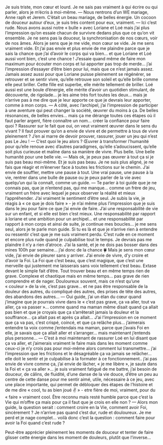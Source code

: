 Je suis triste, mon cœur et lourd. Je ne sais pas vraiment à qui écrire ou qui parler, alors je m’écris à moi-même. 
—
Nous rentrons d’un WE mariage, Anne raph et Jerem. C’était un beau mariage, de belles énergie. Un cocoon de douceur autour d’eux, je suis très content pour eux, vraiment. 
—
Ici c’est rude. Nous avons aussi notre « bulle » avec Loriane et Loé mais j’ai plus l’impression qu’on essaie chacun de survivre dedans plus que ce qu’on vit ensemble. Je ne sens pas la douceur, la synchronisation de nos cœurs, voir de nos âmes. Alors je sens que je me vide, mon cœur se vide. Je me sens vraiment vide. 
Et j’ai pas envie et plus envie de me plaindre parce que je sais la chance que j’ai d’avoir le corps qui va bien... et que Loriane et Loé aussi vont bien, c’est une chance !
J’essaie quand même de faire mon maximum pour écouter mon corps et lui apporter pas trop de merde... j’ai l’impression d’essayer d’être bien pour lui, mais que ce n’est jamais assez. Jamais assez aussi pour que Loriane puisse pleinement se régénérer, se retrouver et se sentir vivre, qu’elle retrouve son soleil et qu’elle brille comme elle peut briller. Cette fille est superbe, elle mérite tellement de briller. 
Loé aussi est une boule d’énergie, elle mérite d’avoir un quotidien stimulant, de découverte, de rigolade... je les aime très fort toutes les deux... mais je n’arrive pas à me dire que je leur apporte ce que je devrais leur apporter, comme à mon corps. 
—
A côté, avec l’archipel, j’ai l’impression de participer à une aventure qui peut changer la société, œuvrer du moins à ça. De belles résonances, de belles envies... mais ça me dérange toutes ces étapes où il faut parler argent, fière connaître un nom... créer la confiance pour faire quoi ? Rassurer sur le fait que oui, on veut vraiment œuvrer dans le sens du vivant ? Il faut prouver qu’on a envie de vivre et de permettre à tous de vivre pleinement ?
J’en ai marre de devoir prouver, rassurer, jouer un jeu qui n’est pas Le Jeu !
—
C’est quoi le jeu alors ? Œuvrer à transformer l’humanité pour qu’elle renoue avec d’autres paradigmes, qu’elle s’adoucissent, qu’elle soit plus curieuse et maline dans sa manière de vivre. Plus belle. Une belle humanité pour une belle vie. 
—
Mais ok, je peux pas œuvrer à tout ça si je suis pas beau moi-même. Et je suis pas beau. Je ne suis plus aligné, je ne fais que réagir et m’énerver face à toutes les frictions sur le chemin. J’ai envie de souffler, mettre une pause à tout. Une vrai pause, une pause à la vie, rentrer dans une bulle de pause ou je peux parler de la vie avec quelqu’un qui la connaît, comme un guide.
—
Te parler à toi guide que je ne connais pas, que je n’entend pas, qui me manque... comme un frère de jeu, vraiment un frère avec lequel je peux observer la réalité et mieux l’appréhender. J’ai vraiment le sentiment d’être seul. Je subis la vie, je réagis à « ce que je dois faire » - je n’ai même plus l’impression que je suis dans le jeu pour faire ce que j’ai envie de faire. J’ai une responsabilité de vie sur un enfant, et si elle est bien c’est mieux. Une responsabilité par rapport à loriane et une ambition pour un archipel... et une responsabilité par rapport à mon corps et ainsi de suite, je continue mes boucles... 
je me sens seul, alors je te parle mon guide. Si tu es là et que je n’arrive rien à entendre ou ressentir c’est que je me suis vraiment perdu. C’est rude en ce moment et encore plus rude quand je culpabilise tout le temps. Je devrais pas me plaindre il n’y a rien d’atroce. J’ai la santé, et je ne dois pas bosser dans des mines 100h par semaine... j’ai donc de la chance 🍀 
Mais je sens mon cœur vide, j’ai envie de pleurer sans y arriver. J’ai envie de vivre, d’y croire et d’avoir la Foi. La Foi que c’est beau, que c’est magique, que c’est une merveille qui justement me laisserais sans voix tellement c’est beau. Extase devant le simple fait d’être. Tout trouver beau et en même temps rien de grave. Complexe et chaotique mais en même temps... pas grave de rien comprendre et de nager. Douloureux souvent, mais ce n’est qu’une « couleur » de la vie, c’est pas grave... et ne pas être responsable de la douleur des autres, du compliqué des autres, des prises de tête des autres, des abandons des autres...
—
Oui guide, j’ai un élan du cœur quand j’imagine que je pourrais vivre dans le « c’est pas grave, ça va aller, tout va aller, ça va passer »... comme quand ma maman même disait quand ça allait pas bien et que je croyais que ça s’arrêterait jamais la douleur et la souffrance... ça allait pas et après ça allait...
J’ai l’impression en ce moment que ça va pas, c’est crispé, coincé, et que ça relâche plus... j’aimerais entendre ta voix comme j’entendais ma maman, parce que j’avais Foi en elle, je savais que ça allait aller et s’arranger... mais maintenant j’entends plus personne...
—
C’est à moi maintenant de rassurer Loé en lui disant que ça va aller, et j’aimerais vraiment le faire mais dans les moment comme ceux-ci je n’y crois pas pour moi-même alors comment lui transmettre... j’ai l’impression que les frictions et le désagréable ça va jamais se relâcher... elle doit le sentir et je culpabilise à la formater à ce fonctionnement.. j’ai pas envie de vivre comme ça, j’ai envie de lâcher, « je me libère », je saute dans la Foi et « ça va aller »... je suis vraiment fatigué de me battre, j’ai besoin de douceur, de câlins, de fluidité, d’une danse de la vie douce, d’être un peu au centre de cette danse pour me sentir aimé, utile, nécessaire à ce jeu, avec une place importante, qui permet de débloquer des étapes de l’histoire et de me dire « cool, tu as bien joué ✌️ » - etre fière de moi, vraiment, pour du « faire » vraiment cool. Être reconnu mais resté humble parce que c’est la Vie qui m’offre ça mais pour ça il faut que je crois en elle non ?
—
Alors mon guide, la question serait : comment croire en la Vie, comment avoir Foi, sincèrement ? Je n’arrive pas quand c’est dur, rude et douloureux. Je me perd et je nage complet... voilà donc c’est la question : comment faire pour avoir la Foi quand c’est rude ? 

Peut-être apprécier pleinement les moments de douceur et tenter de faire glisser cette énergie dans les moment de douleurs, plutôt que l’inverse...
